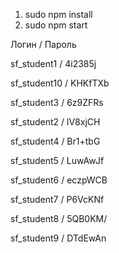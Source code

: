 1. sudo npm install
2. sudo npm start

Логин /	Пароль

sf_student1 /	4i2385j

sf_student10 /	KHKfTXb

sf_student3	/ 6z9ZFRs

sf_student2	/ lV8xjCH

sf_student4	/ Br1+tbG

sf_student5	/ LuwAwJf

sf_student6	/ eczpWCB

sf_student7	/ P6VcKNf

sf_student8	/ 5QB0KM/

sf_student9	/ DTdEwAn

